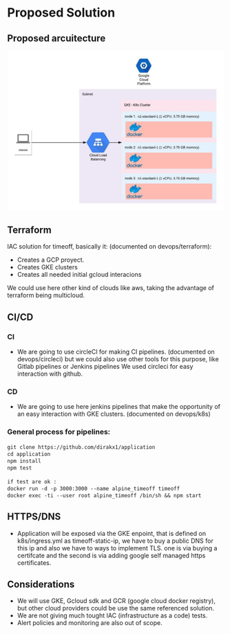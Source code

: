 # Proposed Solution 

## Proposed arcuitecture
![](app.jpeg)

## Terraform 

IAC solution for timeoff, basically it: (documented on devops/terraform):

* Creates a GCP proyect.
* Creates GKE clusters
* Creates all needed initial gcloud interacions

We could use here other kind of clouds like aws, taking the advantage of terraform being multicloud.  

## CI/CD

### CI
* We are going to use circleCI for making CI pipelines. (documented on devops/circleci)
but we could also use other tools for this purpose, like Gitlab pipelines or Jenkins pipelines
We used circleci  for easy interaction with github.

### CD 

* We are going to use here jenkins pipelines that make the opportunity of an easy interaction 
with GKE clusters. (documented on devops/k8s)


### General process for pipelines:
````
git clone https://github.com/dirakx1/application 
cd application
npm install 
npm test

if test are ok :
docker run -d -p 3000:3000 --name alpine_timeoff timeoff
docker exec -ti --user root alpine_timeoff /bin/sh && npm start 

````

## HTTPS/DNS

* Application will be exposed via the GKE enpoint, that is defined on k8s/ingress.yml as
timeoff-static-ip, we have to buy a public DNS for this ip and also we have to ways to implement
TLS. one is via buying a certifcate and the second is via adding google self managed https certificates.  

## Considerations

* We will use GKE, Gcloud sdk and GCR (google cloud docker registry), but other cloud providers could be use the same 
referenced solution. 
* We are not giving much tought IAC (infrastructure as a code) tests.
* Alert policies and monitoring are also out of scope. 
